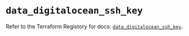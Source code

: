# `data_digitalocean_ssh_key`

Refer to the Terraform Registory for docs: [`data_digitalocean_ssh_key`](https://www.terraform.io/docs/providers/digitalocean/d/ssh_key).
